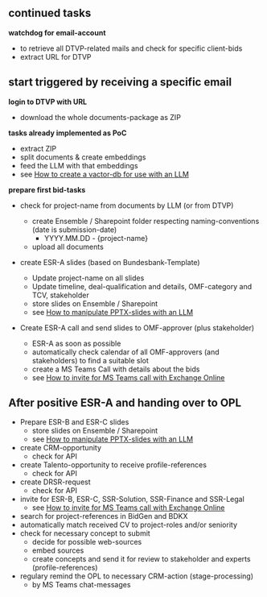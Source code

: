 ## continued tasks

**watchdog for email-account**

- to retrieve all DTVP-related mails and check for specific client-bids
- extract URL for DTVP

## start triggered by receiving a specific email

**login to DTVP with URL**
- download the whole documents-package as ZIP

**tasks already implemented as PoC**

- extract ZIP
- split documents & create embeddings
- feed the LLM with that embeddings
- see [How to create a vactor-db for use with an LLM](https://github.com/pixegami)

**prepare first bid-tasks**

- check for project-name from documents by LLM (or from DTVP)
    - create Ensemble / Sharepoint folder respecting naming-conventions (date is submission-date)
        - YYYY.MM.DD - {project-name}
    - upload all documents

- create ESR-A slides (based on Bundesbank-Template)
    - Update project-name on all slides
    - Update timeline, deal-qualification and details, OMF-category and TCV, stakeholder
    - store slides on Ensemble / Sharepoint
    - see [How to manipulate PPTX-slides with an LLM](https://medium.com/@matteo28/how-to-generate-a-powerpoint-with-an-llm-3b0448a48125)

- Create ESR-A call and send slides to OMF-approver (plus stakeholder)
    - ESR-A as soon as possible
    - automatically check calendar of all OMF-approvers (and stakeholders) to find a suitable slot
    - create a MS Teams Call with details about the bids
    - see [How to invite for MS Teams call with Exchange Online](https://learn.microsoft.com/en-us/answers/questions/1328906/how-to-create-a-meetings-call-using-graph-api-in-p)

## After positive ESR-A and handing over to OPL

- Prepare ESR-B and ESR-C slides
    - store slides on Ensemble / Sharepoint
    - see [How to manipulate PPTX-slides with an LLM](https://medium.com/@matteo28/how-to-generate-a-powerpoint-with-an-llm-3b0448a48125)
- create CRM-opportunity
    - check for API
- create Talento-opportunity to receive profile-references
    - check for API
- create DRSR-request
    - check for API
- invite for ESR-B, ESR-C, SSR-Solution, SSR-Finance and SSR-Legal
    - see [How to invite for MS Teams call with Exchange Online](https://learn.microsoft.com/en-us/answers/questions/1328906/how-to-create-a-meetings-call-using-graph-api-in-p)
- search for project-references in BidGen and BDKX
- automatically match received CV to project-roles and/or seniority
- check for necessary concept to submit
    - decide for possible web-sources
    - embed sources
    - create concepts and send it for review to stakeholder and experts (profile-references)
- regulary remind the OPL to necessary CRM-action (stage-processing)
    - by MS Teams chat-messages